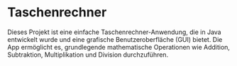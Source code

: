 # Taschenrechner
 Dieses Projekt ist eine einfache Taschenrechner-Anwendung, die in Java entwickelt wurde und eine grafische Benutzeroberfläche (GUI) bietet. Die App ermöglicht es, grundlegende mathematische Operationen wie Addition, Subtraktion, Multiplikation und Division durchzuführen.
